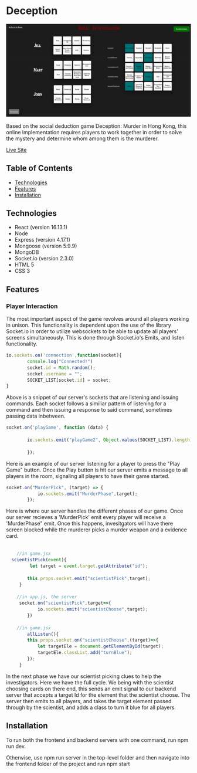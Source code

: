 # Deception

![](./frontend/public/linkedin.gif)

Based on the social deduction game Deception: Murder in Hong Kong, this online implementation requires players to work together in order
to solve the mystery and determine whom among them is the murderer. 

[Live Site](https://deception.herokuapp.com/#/)

## Table of Contents
* [Technologies](#technologies)
* [Features](#features)
* [Installation](#installation)

## Technologies 

* React (version 16.13.1)
* Node
* Express (version 4.17.1)
* Mongoose (version 5.9.9)
* MongoDB
* Socket.io (version 2.3.0)
* HTML 5
* CSS 3

## Features
### Player Interaction 
The most important aspect of the game revolves around all players working in unison. This functionality is dependent upon the use of 
the library Socket.io in order to utilize websockets to be able to update all players' screens simultaneously. This is done
through Socket.io's Emits, and listen functionality.

``` javaScript
io.sockets.on('connection',function(socket){
        console.log("Connected!")
        socket.id = Math.random();
        socket.username = "";
        SOCKET_LIST[socket.id] = socket;
}
```

Above is a snippet of our server's sockets that are listening and issuing commands. Each socket follows a similiar pattern of listening for a command and then issuing a response to said command, sometimes passing data inbetween. 

``` javaScript
socket.on('playGame', function (data) {
   
        io.sockets.emit("playGame2", Object.values(SOCKET_LIST).length);
      
        });
```

Here is an example of our server listening for a player to press the "Play Game" button. Once the Play button is hit our server emits a message to all players in the room, signaling all players to have their game started.

```javascript
socket.on("MurderPick", (target) => {
            io.sockets.emit("MurderPhase",target);
        });
```
Here is where our server handles the different phases of our game. Once our server recieves a 'MurderPick' emit every player will receive a 'MurderPhase" emit. Once this happens, invesitgators will have there screen blocked while the murderer picks a murder weapon and a evidence card.

```javaScript

    //in game.jsx
  scientistPick(event){
         let target = event.target.getAttribute("id");
        
        this.props.socket.emit("scientistPick",target);
     }

    //in app.js, the server
     socket.on("scientistPick",target=>{
            io.sockets.emit("scientistChoose",target);
        })

    //in game.jsx
        allListen(){
        this.props.socket.on("scientistChoose",(target)=>{
            let targetEle = document.getElementById(target);
            targetEle.classList.add("turnBlue");
        });
     }
```

In the next phase we have our scientist picking clues to help the investigators. Here we have the full cycle. We being with 
the scientist choosing cards on there end, this sends an emit signal to our backend server that accepts a target Id for the element that the scientist choose. The server then emits to all players, and takes the target element passed through by the scientist, and adds a class to turn it blue for all players.

## Installation 
To run both the frontend and backend servers with one command, run npm run dev. 

Otherwise, use npm run server in the top-level folder and then navigate into the frontend folder of the project and run npm start

